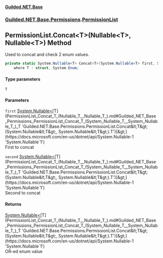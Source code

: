 #### [Guilded.NET.Base](Guilded_NET_Base.md 'Guilded.NET.Base')
### [Guilded.NET.Base.Permissions](Guilded_NET_Base.md#Guilded_NET_Base_Permissions 'Guilded.NET.Base.Permissions').[PermissionList](PermissionList.md 'Guilded.NET.Base.Permissions.PermissionList')
## PermissionList.Concat&lt;T&gt;(Nullable&lt;T&gt;, Nullable&lt;T&gt;) Method
Used to concat and check 2 enum values.  
```csharp
private static System.Nullable<T> Concat<T>(System.Nullable<T> first, System.Nullable<T> second)
    where T : struct, System.Enum;
```
#### Type parameters
<a name='Guilded_NET_Base_Permissions_PermissionList_Concat_T_(System_Nullable_T__System_Nullable_T_)_T'></a>
`T`  
  
#### Parameters
<a name='Guilded_NET_Base_Permissions_PermissionList_Concat_T_(System_Nullable_T__System_Nullable_T_)_first'></a>
`first` [System.Nullable&lt;](https://docs.microsoft.com/en-us/dotnet/api/System.Nullable-1 'System.Nullable`1')[T](PermissionList_Concat_T_(Nullable_T__Nullable_T_).md#Guilded_NET_Base_Permissions_PermissionList_Concat_T_(System_Nullable_T__System_Nullable_T_)_T 'Guilded.NET.Base.Permissions.PermissionList.Concat&lt;T&gt;(System.Nullable&lt;T&gt;, System.Nullable&lt;T&gt;).T')[&gt;](https://docs.microsoft.com/en-us/dotnet/api/System.Nullable-1 'System.Nullable`1')  
First to concat
  
<a name='Guilded_NET_Base_Permissions_PermissionList_Concat_T_(System_Nullable_T__System_Nullable_T_)_second'></a>
`second` [System.Nullable&lt;](https://docs.microsoft.com/en-us/dotnet/api/System.Nullable-1 'System.Nullable`1')[T](PermissionList_Concat_T_(Nullable_T__Nullable_T_).md#Guilded_NET_Base_Permissions_PermissionList_Concat_T_(System_Nullable_T__System_Nullable_T_)_T 'Guilded.NET.Base.Permissions.PermissionList.Concat&lt;T&gt;(System.Nullable&lt;T&gt;, System.Nullable&lt;T&gt;).T')[&gt;](https://docs.microsoft.com/en-us/dotnet/api/System.Nullable-1 'System.Nullable`1')  
Second to concat
  
#### Returns
[System.Nullable&lt;](https://docs.microsoft.com/en-us/dotnet/api/System.Nullable-1 'System.Nullable`1')[T](PermissionList_Concat_T_(Nullable_T__Nullable_T_).md#Guilded_NET_Base_Permissions_PermissionList_Concat_T_(System_Nullable_T__System_Nullable_T_)_T 'Guilded.NET.Base.Permissions.PermissionList.Concat&lt;T&gt;(System.Nullable&lt;T&gt;, System.Nullable&lt;T&gt;).T')[&gt;](https://docs.microsoft.com/en-us/dotnet/api/System.Nullable-1 'System.Nullable`1')  
OR-ed enum value
